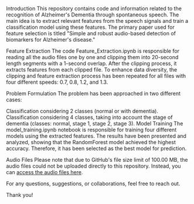 Introduction
This repository contains code and information related to the recognition of Alzheimer's Dementia through spontaneous speech. The main idea is to extract relevant features from the speech signals and train a classification model using these features. The primary paper used for feature selection is titled "Simple and robust audio-based detection of biomarkers for Alzheimer's disease."

Feature Extraction
The code Feature_Extraction.ipynb is responsible for reading all the audio files one by one and clipping them into 20-second length segments with a 1-second overlap. After the clipping process, it extracts features from each clipped file. To enhance data diversity, the clipping and feature extraction process has been repeated for all files with four different speeds: 0.7, 0.8, 1.2, and 1.3.

Problem Formulation
The problem has been approached in two different cases:

Classification considering 2 classes (normal or with dementia).
Classification considering 4 classes, taking into account the stage of dementia (classes: normal, stage 1, stage 2, stage 3).
Model Training
The model_training.ipynb notebook is responsible for training four different models using the extracted features. The results have been presented and analyzed, showing that the RandomForest model achieved the highest accuracy. Therefore, it has been selected as the best model for prediction.

Audio Files
Please note that due to GitHub's file size limit of 100.00 MB, the audio files could not be uploaded directly to this repository. Instead, you can [access the audio files here](https://drive.google.com/drive/folders/1jNgJuWBAFtE-TMdUQ45ZFlfNT1TUkO4a?usp=sharing).


For any questions, suggestions, or collaborations, feel free to reach out.

Thank you!
